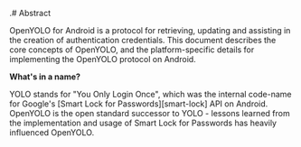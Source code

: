 .# Abstract

OpenYOLO for Android is a protocol for retrieving, updating and assisting in
the creation of authentication credentials. This document describes the core
concepts of OpenYOLO, and the platform-specific details for implementing the
OpenYOLO protocol on Android.

**What's in a name?**

YOLO stands for "You Only Login Once", which was the internal code-name
for Google's [Smart Lock for Passwords][smart-lock] API on Android. OpenYOLO
is the open standard successor to YOLO - lessons learned from the
implementation and usage of Smart Lock for Passwords has heavily influenced
OpenYOLO.
